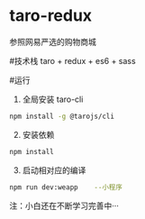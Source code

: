 # taro-redux

参照网易严选的购物商城

#技术栈
taro + redux + es6 + sass

#运行

1. 全局安装 taro-cli

```bash
npm install -g @tarojs/cli
```

2. 安装依赖

```bash
npm install
```

3. 启动相对应的编译

```bash
npm run dev:weapp    --小程序
```

注：小白还在不断学习完善中···
